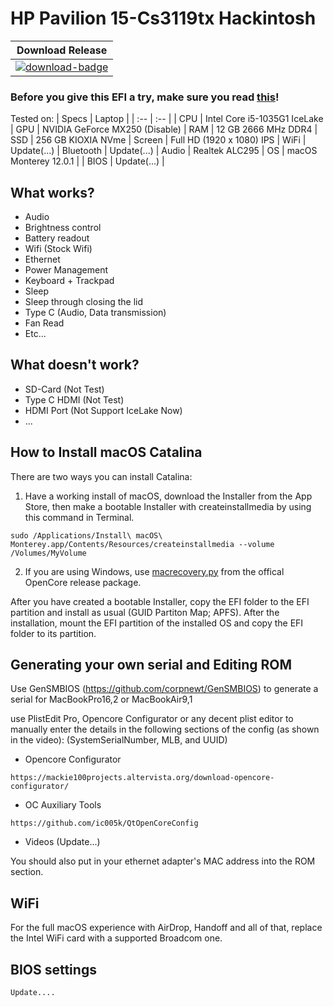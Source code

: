 # HP Pavilion 15-Cs3119tx Hackintosh
|Download Release|
|-----------------|
[![download-badge](https://img.shields.io/badge/OpenCore-0.7.5-green.svg)](https://github.com/shivalkyra/Hp-Pavilion-15-cs3119tx-Hackintosh-OpenCore/releases/ "Download status")|

### Before you give this EFI a try, make sure you read [this](#Generating-your-own-serial-and-Editing-ROM)!

Tested on:
| Specs | Laptop |
| :-- | :-- |
| CPU | Intel Core i5-1035G1 IceLake
| GPU | NVIDIA GeForce MX250 (Disable)
| RAM | 12 GB 2666 MHz DDR4 
| SSD | 256 GB KIOXIA NVme
| Screen | Full HD (1920 x 1080) IPS
| WiFi | Update(...)
| Bluetooth | Update(...)
| Audio | Realtek ALC295
| OS | macOS Monterey 12.0.1 |
| BIOS | Update(...) |

## What works?
- Audio
- Brightness control
- Battery readout
- Wifi (Stock Wifi)
- Ethernet
- Power Management
- Keyboard + Trackpad
- Sleep
- Sleep through closing the lid
- Type C (Audio, Data transmission)
- Fan Read
- Etc...
## What doesn't work?
- SD-Card (Not Test) 
- Type C HDMI (Not Test)
- HDMI Port (Not Support IceLake Now)
- ...
## How to Install macOS Catalina

There are two ways you can install Catalina:

1. Have a working install of macOS, download the Installer from the App Store, then make a bootable Installer with createinstallmedia by using this command in Terminal.
```
sudo /Applications/Install\ macOS\ Monterey.app/Contents/Resources/createinstallmedia --volume /Volumes/MyVolume
```
2. If you are using Windows, use [macrecovery.py](https://dortania.github.io/OpenCore-Install-Guide/installer-guide/winblows-install.html) from the offical OpenCore release package.

After you have created a bootable Installer, copy the EFI folder to the EFI partition and install as usual (GUID Partiton Map; APFS). After the installation, mount the EFI partition of the installed OS and copy the EFI folder to its partition.
## Generating your own serial and Editing ROM

Use GenSMBIOS (https://github.com/corpnewt/GenSMBIOS) to generate a serial for MacBookPro16,2 or MacBookAir9,1

use PlistEdit Pro, Opencore Configurator or any decent plist editor to manually enter the details in the following sections of the config (as shown in the video): (SystemSerialNumber, MLB, and UUID)
+ Opencore Configurator
```
https://mackie100projects.altervista.org/download-opencore-configurator/
```
+ OC Auxiliary Tools
```
https://github.com/ic005k/QtOpenCoreConfig
```
+ Videos (Update...)

You should also put in your ethernet adapter's MAC address into the ROM section.

## WiFi
 For the full macOS experience with AirDrop, Handoff and all of that, replace the Intel WiFi card with a supported Broadcom one.

## BIOS settings
    Update....

